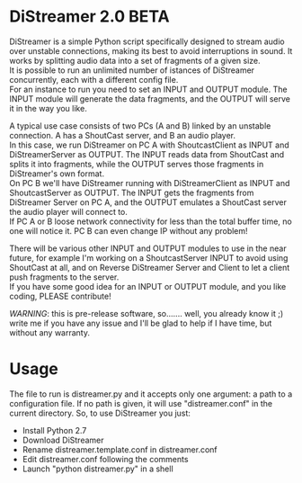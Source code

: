 # DiStreamer 2.0 BETA
DiStreamer is a simple Python script specifically designed to stream audio over unstable connections, making its best to avoid interruptions in sound. It works by splitting audio data into a set of fragments of a given size.  
It is possible to run an unlimited number of istances of DiStreamer concurrently, each with a different config file.  
For an instance to run you need to set an INPUT and OUTPUT module. The INPUT module will generate the data fragments, and the OUTPUT will serve it in the way you like.  
  
A typical use case consists of two PCs (A and B) linked by an unstable connection. A has a ShoutCast server, and B an audio player.  
In this case, we run DiStreamer on PC A with ShoutcastClient as INPUT and DiStreamerServer as OUTPUT. The INPUT reads data from ShoutCast and splits it into fragments, while the OUTPUT serves those fragments in DiStreamer's own format.  
On PC B we'll have DiStreamer running with DiStreamerClient as INPUT and ShoutcastServer as OUTPUT. The INPUT gets the fragments from DiStreamer Server on PC A, and the OUTPUT emulates a ShoutCast server the audio player will connect to.  
If PC A or B loose network connectivity for less than the total buffer time, no one will notice it. PC B can even change IP without any problem!  
  
There will be various other INPUT and OUTPUT modules to use in the near future, for example I'm working on a ShoutcastServer INPUT to avoid using ShoutCast at all, and on Reverse DiStreamer Server and Client to let a client push fragments to the server.  
If you have some good idea for an INPUT or OUTPUT module, and you like coding, PLEASE contribute!
  
*WARNING*: this is pre-release software, so....... well, you already know it ;) write me if you have any issue and I'll be glad to help if I have time, but without any warranty.

# Usage
The file to run is distreamer.py and it accepts only one argument: a path to a configuration file. If no path is given, it will use "distreamer.conf" in the current directory.
So, to use DiStreamer you just:
- Install Python 2.7
- Download DiStreamer
- Rename distreamer.template.conf in distreamer.conf
- Edit distreamer.conf following the comments
- Launch "python distreamer.py" in a shell
